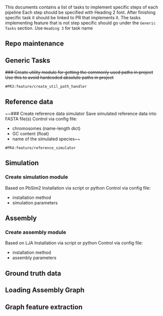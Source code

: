 This documents contains a list of tasks to implement specific steps of each pipeline
Each step should be specified with Heading 2 font. After finishing specific task it
should be linked to PR that implements it. The tasks implementing feature that is not
step specific should go under the `Generic Tasks` section. Use `Heading 3` for task
name

## Repo maintenance

## Generic Tasks
~~### Create utility module for getting the commonly used paths in project
Use this to avoid hardcoded absolute paths in project~~

`#PR3:feature/create_util_path_handler`

## Reference data 
~~### Create reference data simulator
Save simulated reference data into FASTA file(s)
Control via config file:
- chromosomes (name-length dict)
- GC content (float)
- name of the simulated species~~

`#PR4:feature/reference_simulator`

## Simulation
### Create simulation module
Based on PbSim2
Installation via script or python
Control via config file:
 - installation method
 - simulation parameters

## Assembly
### Create assembly module
Based on LJA
Installation via script or python
Control via config file:
 - installation method
 - assembly parameters

## Ground truth data

## Loading Assembly Graph

## Graph feature extraction

